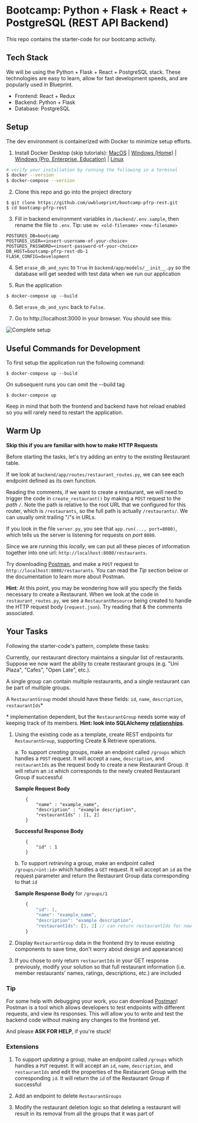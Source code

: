 # Bootcamp: Python + Flask + React + PostgreSQL (REST API Backend)

This repo contains the starter-code for our bootcamp activity.

## Tech Stack

We will be using the Python + Flask + React + PostgreSQL stack. These technologies are easy to learn, allow for fast development speeds, and are popularly used in Blueprint.

* Frontend: React + Redux
* Backend: Python + Flask
* Database: PostgreSQL

## Setup

The dev environment is containerized with Docker to minimize setup efforts.

1. Install Docker Desktop (skip tutorials): [MacOS](https://docs.docker.com/docker-for-mac/install/) | [Windows (Home)](https://docs.docker.com/docker-for-windows/install-windows-home/) | [Windows (Pro, Enterprise, Education)](https://docs.docker.com/docker-for-windows/install/) | [Linux](https://docs.docker.com/engine/install/#server)
```bash
# verify your installation by running the following in a terminal
$ docker --version
$ docker-compose --version
```

2. Clone this repo and go into the project directory
```
$ git clone https://github.com/uwblueprint/bootcamp-pfrp-rest.git
$ cd bootcamp-pfrp-rest
```

3. Fill in backend environment variables in `/backend/.env.sample`, then rename the file to `.env`. Tip: use `mv <old-filename> <new-filename>`
```
POSTGRES_DB=bootcamp
POSTGRES_USER=<insert-username-of-your-choice>
POSTGRES_PASSWORD=<insert-password-of-your-choice>
DB_HOST=bootcamp-pfrp-rest-db-1
FLASK_CONFIG=development
```

4. Set `erase_db_and_sync` to `True` in `backend/app/models/__init__.py` so the database will get seeded with test data when we run our application

5. Run the application
```
$ docker-compose up --build
```

6. Set `erase_db_and_sync` back to `False`.

7. Go to http://localhost:3000 in your browser. You should see this:

![Complete setup](docs/complete_setup.PNG)

## Useful Commands for Development

To first setup the application run the following command:

```
$ docker-compose up --build
```

On subsequent runs you can omit the --build tag

```
$ docker-compose up
```

Keep in mind that both the frontend and backend have hot reload enabled so you will rarely need to restart the application.

## Warm Up

**Skip this if you are familiar with how to make HTTP Requests**

Before starting the tasks, let's try adding an entry to the existing Restaurant table. 

If we look at `backend/app/routes/restaurant_routes.py`, we can see each endpoint defined as its own function.

Reading the comments, if we want to create a restaurant, we will need to trigger the code in `create_restaurant()` by making a `POST` request to the *path* `/`. Note the path is relative to the root URL that we configured for this router, which is `/restaurants`, so the full path is actually `/restaurants/`. We can usually omit trailing "/"s in URLs.

If you look in the file `server.py`, you see that `app.run(..., port=8080)`, which tells us the server is listening for requests on *port* `8080`.

Since we are running this *locally*, we can put all these pieces of information together into one url: `http://localhost:8080/restaurants`.

Try downloading [Postman](https://www.postman.com/), and make a `POST` request to `http://localhost:8080/restaurants`. You can read the *Tip* section below or the documentation to learn more about Postman.

**Hint**: At this point, you may be wondering how will you specify the fields necessary to create a Restaurant. When we look at the code in `restaurant_routes.py`, we see a `RestaurantResource` being created to handle the HTTP request body (`request.json`). Try reading that & the comments associated.

## Your Tasks

Following the starter-code's pattern, complete these tasks:

Currently, our restaurant directory maintains a singular list of restaurants. 
Suppose we now want the ability to create restaurant groups (e.g. "Uni Plaza", "Cafes", "Open Late", etc.). 

A single group can contain multiple restaurants, and a single restaurant can be part of multiple groups.

A `RestaurantGroup` model should have these fields: `id`, `name`, `description`, `restaurantIds`*

\* implementation dependent, but the `RestaurantGroup` needs some way of keeping track of its members. **Hint: look into SQLAlchemy [relationships](https://docs.sqlalchemy.org/en/13/orm/relationships.html)**.

1. Using the existing code as a template, create REST endpoints for `RestaurantGroup`, supporting Create & Retrieve operations. 
    
    a. To support _creating_ groups, make an endpoint called `/groups` which handles a `POST` request. It will accept a `name`, `description`, and `restaurantIds` as the request body to create a new Restaurant Group. It will return an `id` which corresponds to the newly created Restaurant Group if successful

    **Sample Request Body**
    ```
        {
            "name" : "example_name",
            "description" : "example description",
            "restaurantIds" : [1, 2]
        }
    ```

    **Successful Response Body**
    ```
        {
            "id" : 1
        }
    ```

    b. To support _retrieving_ a group, make an endpoint called `/groups/<int:id>` which handles a `GET` request. It will accept an `id` as the request parameter and return the Restaurant Group data corresponding to that `id`
    
    **Sample Response Body** for `/groups/1`
    ```js
        {
            "id": 1,
            "name": "example_name",
            "description": "example description",
            "restaurantIds": [1, 2] // can return restaurantIds for now, but we will be expanding on this shortly
        }
    ```

2. Display `RestaurantGroup` data in the frontend (try to reuse existing components to save time, don't worry about design and appearance)

3. If you chose to only return `restaurantIds` in your GET response previously, modify your solution so that full restaurant information (i.e. member restaurants' names, ratings, descriptions, etc.) are included

### Tip

For some help with debugging your work, you can download [Postman](https://www.postman.com/)! Postman is a tool which allows developers to test endpoints with different requests, and view its responses. This will allow you to write and test the backend code without making any changes to the frontend yet.

And please **ASK FOR HELP**, if you're stuck!

### Extensions

1. To support _updating_ a group, make an endpoint called `/groups` which handles a `PUT` request. It will accept an `id`, `name`, `description`, and `restaurantIds` and edit the properties of the Restaurant Group with the corresponding `id`. It will return the `id` of the Restaurant Group if successful

2. Add an endpoint to delete `RestaurantGroups`

3. Modify the restaurant deletion logic so that deleting a restaurant will result in its removal from all the groups that it was part of
